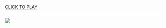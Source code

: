 
<a href="https://premium76.site?title=nfl_playoff_game_time_today&ref=13M">CLICK TO PLAY</a></h3>
<hr>

<a href="https://premium76.site?title=nfl_playoff_game_time_today&ref=13M"><img src="https://clearcache.store/games.png"></a>


